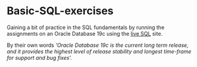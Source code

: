 # Basic-SQL-exercises

Gaining a bit of practice in the SQL fundamentals by running the assignments on an Oracle Database 19c using the [live SQL](https://livesql.oracle.com/apex/f?p=590:1000) site. 

By their own words *'Oracle Database 19c is the current long term release, and it provides the highest level of release stability and longest time-frame for support and bug fixes'.* 
